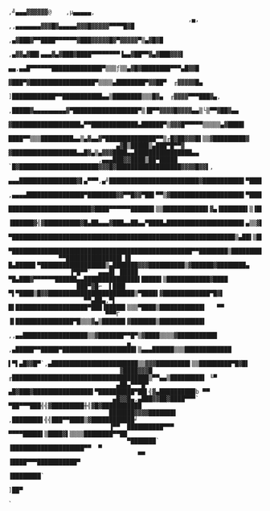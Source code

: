 
     
     
     
     
     
     
     
     
     
                                                                       ,╝▄▄▄▓▓▓▓▓▓@    ,µ▄▄▄▄▄,
                                                      ,▄,   ,,▄▄▄▄▄▄▄▓▓▓█▓▄▄▄▄▄▓▓▓█▓▓▓▓▓▀▀▀▀█▓█
                                                   ,▄▓███▓▀▀████▀▀▀▀▀▀▓███▓▓▓▓▓█▓▀▓▓▓▓▓▀▒▄▓█▓█
                                             ,▄▓▓▄▓██▌▄▄▄▓▄▓███▓████▀▀▀▀▀▀▀▀▐▄▄▓██▀▀▓▄▓███▓▓▓▌
                                        ▄▄,▄▄█▀▀▀▀▀▀██████████████▀▒▒▒ƒ▒▒▄▓█▓████████▀▀▀▄█▓▓█
                                        ▓███▀▓██████████████████▀▒▒▒▒▄████████▀▓▓██▀  ╓▓▓▓▓▓█▄
                                       ]████████████▀▀███████████▄▄▒████████▒▒▒█▓▄  ╓▓▓▓▓▀▀▀███▓▄,
                                      ,█████▓▄▄▄▄▄▄▄▄▄▓▀██████████████████▀▒▐█▀▀▓▓▓▓█▓▓▓▓▄▄▒└▒▀▀▓██▓▄▄
                                      ▓███████████████████▄▀▀█████████████▄██████▀▒▓▓▓█▀▀▀▀▀▒▒▒▒▒▄▓████▌
                                     ████▀▀▒▒▒█████████▄▄▒▄▓▄▄▓▀██████████████▀▀▒╓█▓██▓▓▓█▌▒▒▓█████████▓
                                  ▄▓█▒█████▒▄███▀█▀▀▓ ▓██████████████████▄▄█▓▄▒▄▓▓▓████▄▄████████████████▄▄
                             ,▄▄▄███▓▓████▒██▀█████  `█▓██████████████████████▓▓▓█▓██████████████████▓▓▓▓█▓▓▌,
                         ▄▄▄████████████████▓▌▄▀▀▀,▄╝█████████████████████████▓███████████▌▀█████████████▄╙▀▀▀"
               ,▄▄▄▄████████████████▀████████▓▓▀▀█▓▓▀██▌▀▀▒▓████████████████████▌▀█████▌▀▌▒▒▄██████████████▄
              ███████████████████████▓████▀▀▀▀▀▀██████▌▒▒████████████▌▓▄▐███████▌▒▐█████▒▄▒▒████████████▓▓▀▀═
             ▐██████▓╣▓██████████▓█▄██▄▄▄▓███▄▄██▄▄▀████▄█████████████████████▌▄▒▒▓████████▌▒█████████▓██▌
              ▀██████████████████████████████████████████████████████████████▒▄██▌▒█████████████▓██████▌
                ▀██████████████████████████████████████████████████▀▀████████▒█████████▒▒▀██████▓▓██████▄
                  ▀▀███████████████▌▐█ █▄█████▌▀██████████████████▒▄███████▓▓▓██████████▒▓██████▓████████▄
                     ▐▀█▀▀`  ▄▄▄█▌ █████      ▀█▄███▓▀▀▀▀▀▀██████▄▄███████████████▌█████▌▒████████████▓████
                       ███▀▓█⌐  ▌███▌           ▀▌▀████▒█▓▓████████████████████████▒▀████▌▓█████████████▀█▓▌
                         ▀▀▄██▄,▀▌               █▌████████████████████▀███▐█████▌▒▒▒▀████▒████████████▌   ▀▀
                               ▀▀▀Γ              ▐▌████████████████▀█▒▒▒▓▄▒██████▌▓███████▒████████████▌
                                             ,,▄▄██████████████████▒▒▓███████▀▀█▀▒▓████▒▒▒▒▓███████████
                                     ▄   ,▄█████▀▀█████▀████████████████████▌▒▄▄▄██████▒▒▒█████████████
                                     ▌▀▌▄█▓▓█▀`,▄████████████████████████▒▒▓▓▓█████████▌▒▒█████████▀█▓█▌
                                   ▓████▓▓▓█ ╓██████████████████████████████████████▒▀▀▄▄▒█████████▌ ╙▀
                                  ▄██▄▀▀▀█▀ ▄█▓███▓████████████████▌▀██████████▀██▌╣▓▄██████████b ▀▀
                                 ▄█▓▓█▄,▄███▓▓██▓████▀▀▀` ▀██▀▀▀███╣╣▓█████████╫╣▓█▓███████████
                                ███████▓▓▓▓███████▌       ,████████▌╣╣███▀▀████▒▓████████████╛
                                ▐▀▀  ██████████▀▀▀        ▀▀▀▀█████▌▒████▓▌▒▒▒▒████████▀▀██
                                     ▀███████`                  ▐████████████████████▀▀  ▀
                                        ▀▀                     ▐████▀▀▀███████████▀
                                                                       ▐████████`
                                                                           ]██▀
                                                                            `
